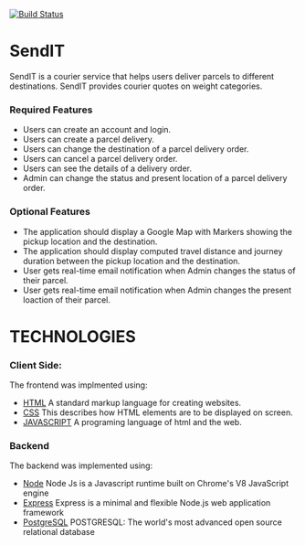 [![Build Status](https://travis-ci.com/Kellswork/SendIT.svg?branch=development)](https://travis-ci.com/Kellswork/SendIT)

# SendIT

SendIT is a courier service that helps users deliver parcels to different destinations. SendIT provides courier quotes on weight categories.

### Required Features

- Users can create an account and login.
- Users can create a parcel delivery.
- Users can change the destination of a parcel delivery order.
- Users can cancel a parcel delivery order.
- Users can see the details of a delivery order.
- Admin can change the status and present location of a parcel delivery order.

### Optional Features

- The application should display a Google Map with Markers showing the pickup location and the destination.
- The application should display computed travel distance and journey duration between the pickup location and the destination.
- User gets real-time email notification when Admin changes the status of their parcel.
- User gets real-time email notification when Admin changes the present loaction of their parcel.

# TECHNOLOGIES

### Client Side:

The frontend was implmented using:

- [HTML]() A standard markup language for creating websites.
- [CSS]() This describes how HTML elements are to be displayed on screen.
- [JAVASCRIPT]() A programing language of html and the web.

### Backend
The backend was implemented using:

- [Node](https://nodejs.org/en/) Node Js is a Javascript runtime built on Chrome's V8 JavaScript engine
- [Express]() Express is a minimal and flexible Node.js web application framework
- [PostgreSQL]() POSTGRESQL: The world's most advanced open source relational database

